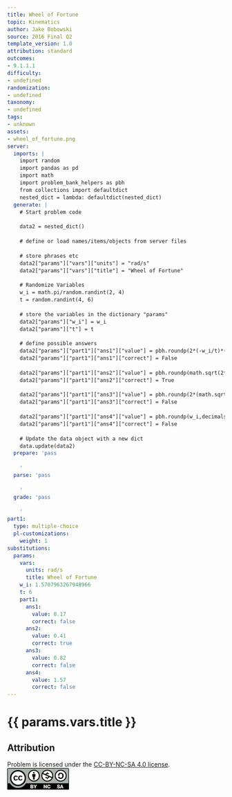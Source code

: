 ```yaml
---
title: Wheel of Fortune
topic: Kinematics
author: Jake Bobowski
source: 2016 Final Q2
template_version: 1.0
attribution: standard
outcomes:
- 9.1.1.1
difficulty:
- undefined
randomization:
- undefined
taxonomy:
- undefined
tags:
- unknown
assets:
- wheel_of_fortune.png
server:
  imports: |
    import random
    import pandas as pd
    import math
    import problem_bank_helpers as pbh
    from collections import defaultdict
    nested_dict = lambda: defaultdict(nested_dict)
  generate: |
    # Start problem code

    data2 = nested_dict()

    # define or load names/items/objects from server files

    # store phrases etc
    data2["params"]["vars"]["units"] = "rad/s"
    data2["params"]["vars"]["title"] = "Wheel of Fortune"

    # Randomize Variables
    w_i = math.pi/random.randint(2, 4)
    t = random.randint(4, 6)

    # store the variables in the dictionary "params"
    data2["params"]["w_i"] = w_i
    data2["params"]["t"] = t

    # define possible answers
    data2["params"]["part1"]["ans1"]["value"] = pbh.roundp(2*(-w_i/t)*((math.pow(-w_i,2))/2*-(w_i/t)),decimals=2)
    data2["params"]["part1"]["ans1"]["correct"] = False

    data2["params"]["part1"]["ans2"]["value"] = pbh.roundp(math.sqrt(2*(-w_i/t)*((math.pow(-w_i,2))/2*-(w_i/t))),decimals=2)
    data2["params"]["part1"]["ans2"]["correct"] = True

    data2["params"]["part1"]["ans3"]["value"] = pbh.roundp(2*(math.sqrt(2*(-w_i/t)*((math.pow(-w_i,2))/2*-(w_i/t)))),decimals=2)
    data2["params"]["part1"]["ans3"]["correct"] = False

    data2["params"]["part1"]["ans4"]["value"] = pbh.roundp(w_i,decimals=2)
    data2["params"]["part1"]["ans4"]["correct"] = False

    # Update the data object with a new dict
    data.update(data2)
  prepare: 'pass

    '
  parse: 'pass

    '
  grade: 'pass

    '
part1:
  type: multiple-choice
  pl-customizations:
    weight: 1
substitutions:
  params:
    vars:
      units: rad/s
      title: Wheel of Fortune
    w_i: 1.5707963267948966
    t: 6
    part1:
      ans1:
        value: 0.17
        correct: false
      ans2:
        value: 0.41
        correct: true
      ans3:
        value: 0.82
        correct: false
      ans4:
        value: 1.57
        correct: false
---
```

# {{ params.vars.title }}

## Attribution

Problem is licensed under the [CC-BY-NC-SA 4.0 license](https://creativecommons.org/licenses/by-nc-sa/4.0/).
![The Creative Commons 4.0 license requiring attribution-BY, non-commercial-NC, and share-alike-SA license.](https://raw.githubusercontent.com/firasm/bits/master/by-nc-sa.png)